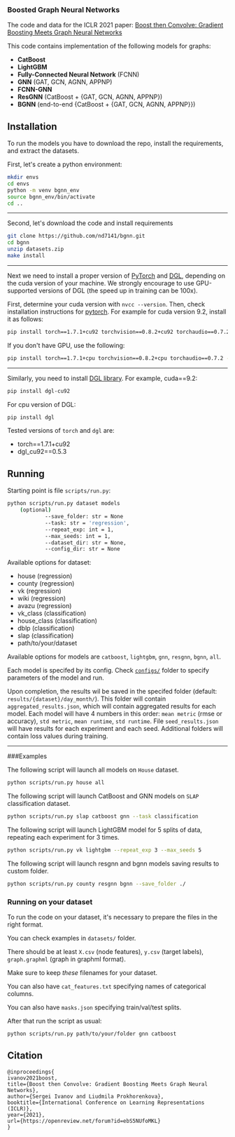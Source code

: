 ### Boosted Graph Neural Networks
The code and data for the ICLR 2021 paper: [Boost then Convolve: Gradient Boosting Meets Graph Neural Networks](https://openreview.net/pdf?id=ebS5NUfoMKL)

This code contains implementation of the following models for graphs: 
* **CatBoost**
* **LightGBM**
* **Fully-Connected Neural Network** (FCNN)
* **GNN** (GAT, GCN, AGNN, APPNP)
* **FCNN-GNN**
* **ResGNN** (CatBoost + {GAT, GCN, AGNN, APPNP})
* **BGNN** (end-to-end {CatBoost + {GAT, GCN, AGNN, APPNP}})

## Installation
To run the models you have to download the repo, install the requirements, and extract the datasets.

First, let's create a python environment:
```bash
mkdir envs
cd envs
python -m venv bgnn_env
source bgnn_env/bin/activate
cd ..
```
---
Second, let's download the code and install requirements
```bash
git clone https://github.com/nd7141/bgnn.git 
cd bgnn
unzip datasets.zip
make install
```
---
Next we need to install a proper version of [PyTorch](https://pytorch.org/) and [DGL](https://www.dgl.ai/), depending on the cuda version of your machine.
We strongly encourage to use GPU-supported versions of DGL (the speed up in training can be 100x).

First, determine your cuda version with `nvcc --version`. 
Then, check installation instructions for [pytorch](https://pytorch.org/get-started/locally/).
For example for cuda version 9.2, install it as follows:
```bash
pip install torch==1.7.1+cu92 torchvision==0.8.2+cu92 torchaudio==0.7.2 -f https://download.pytorch.org/whl/torch_stable.html
```

If you don't have GPU, use the following: 
```bash
pip install torch==1.7.1+cpu torchvision==0.8.2+cpu torchaudio==0.7.2 -f https://download.pytorch.org/whl/torch_stable.html
```
---
Similarly, you need to install [DGL library](https://docs.dgl.ai/en/0.4.x/install/). 
For example, cuda==9.2:

```bash
pip install dgl-cu92
```

For cpu version of DGL: 
```bash
pip install dgl
```

Tested versions of `torch` and `dgl` are:
* torch==1.7.1+cu92
* dgl_cu92==0.5.3

## Running
Starting point is file `scripts/run.py`:
```bash
python scripts/run.py dataset models 
    (optional) 
            --save_folder: str = None
            --task: str = 'regression',
            --repeat_exp: int = 1,
            --max_seeds: int = 1,
            --dataset_dir: str = None,
            --config_dir: str = None
```
Available options for dataset: 
* house (regression)
* county (regression)
* vk (regression)
* wiki (regression)
* avazu (regression)
* vk_class (classification)
* house_class (classification)
* dblp (classification)
* slap (classification)
* path/to/your/dataset
    
Available options for models are `catboost`, `lightgbm`, `gnn`, `resgnn`, `bgnn`, `all`.

Each model is specifed by its config. Check [`configs/`](https://github.com/nd7141/bgnn/tree/master/configs/model) folder to specify parameters of the model and run.

Upon completion, the results wil be saved in the specifed folder (default: `results/{dataset}/day_month/`).
This folder will contain `aggregated_results.json`, which will contain aggregated results for each model.
Each model will have 4 numbers in this order: `mean metric` (rmse or accuracy), `std metric`, `mean runtime`, `std runtime`.
File `seed_results.json` will have results for each experiment and each seed. 
Additional folders will contain loss values during training. 

---
###Examples

The following script will launch all models on `House` dataset.  
```bash
python scripts/run.py house all
```

The following script will launch CatBoost and GNN models on `SLAP` classification dataset.  
```bash
python scripts/run.py slap catboost gnn --task classification
```

The following script will launch LightGBM model for 5 splits of data, repeating each experiment for 3 times.  
```bash
python scripts/run.py vk lightgbm --repeat_exp 3 --max_seeds 5
```

The following script will launch resgnn and bgnn models saving results to custom folder.  
```bash
python scripts/run.py county resgnn bgnn --save_folder ./
```

### Running on your dataset
To run the code on your dataset, it's necessary to prepare the files in the right format. 

You can check examples in `datasets/` folder. 

There should be at least `X.csv` (node features), `y.csv` (target labels), `graph.graphml` (graph in graphml format).

Make sure to keep _these_ filenames for your dataset.

You can also have `cat_features.txt` specifying names of categorical columns.

You can also have `masks.json` specifying train/val/test splits. 

After that run the script as usual: 
```bash
python scripts/run.py path/to/your/folder gnn catboost 
```

## Citation
```
@inproceedings{
ivanov2021boost,
title={Boost then Convolve: Gradient Boosting Meets Graph Neural Networks},
author={Sergei Ivanov and Liudmila Prokhorenkova},
booktitle={International Conference on Learning Representations (ICLR)},
year={2021},
url={https://openreview.net/forum?id=ebS5NUfoMKL}
}
```
